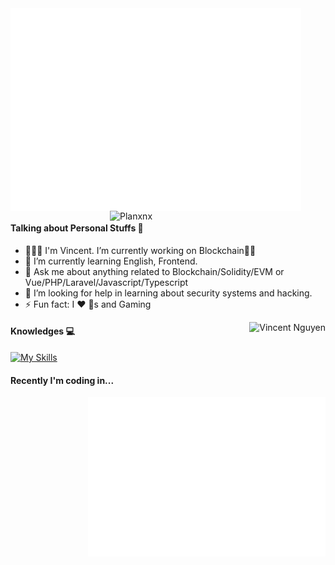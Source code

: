 <div>
  <a href="https://github.com/TunaWho"><img width=465px align="center" src="/metrics/main.svg" alt="Vincent Nguyen"></a>
  <a href="https://github.com/TunaWho"><img width=345px align="right" src='https://raw.githubusercontent.com/TunaWho/github-stats-transparent/main/generated/languages.svg' alt="Planxnx" />
</a>
</div>

#### Talking about Personal Stuffs 🎯
- 🧑🏻‍💻 I'm Vincent. I’m currently working on Blockchain✌🏻
- 🌱 I’m currently learning English, Frontend.
- 💬 Ask me about anything related to Blockchain/Solidity/EVM or Vue/PHP/Laravel/Javascript/Typescript
- 🤔 I’m looking for help in learning about security systems and hacking.
- ⚡ Fun fact: I ❤️ 🐶s and Gaming

<a href="https://github.com/TunaWho"><img align="right" src="https://raw.githubusercontent.com/TunaWho/github-stats-transparent/main/generated/overview.svg" alt="Vincent Nguyen"></a>


#### Knowledges 💻

[![My Skills](https://skillicons.dev/icons?i=js,html,css,wasm)](https://skillicons.dev)

#### Recently I'm coding in...

<!--START_SECTION:waka-->
<!--END_SECTION:waka-->

<a href="https://github.com/TunaWho"><img width=380px align="right" src="/metrics/plugin.languages.used.svg" alt="Planxnx"></a>
